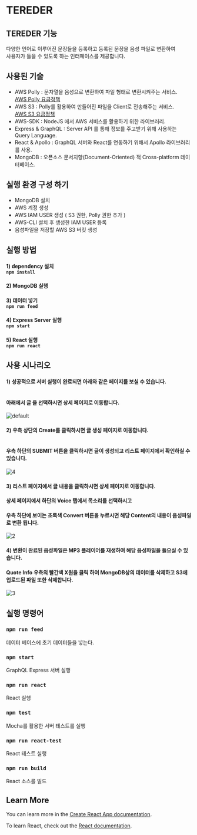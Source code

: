 # TEREDER

## TEREDER 기능
다양한 언어로 이루어진 문장들을 등록하고 등록된 문장을 음성 파일로 변환하여 <br>
사용자가 들을 수 있도록 하는 인터페이스를 제공합니다.   

## 사용된 기술
 * AWS Polly : 문자열을 음성으로 변환하여 파일 형태로 변환시켜주는 서비스.<br> 
 [AWS Polly 요금정책](https://aws.amazon.com/ko/polly/pricing/)
 * AWS S3 : Polly를 활용하여 만들어진 파일을 Client로 전송해주는 서비스.<br>
 [AWS S3 요금정책](https://aws.amazon.com/ko/s3/pricing/)
 * AWS-SDK : NodeJS 에서 AWS 서비스를 활용하기 위한 라이브러리.
 * Express & GraphQL : Server API 를 통해 정보를 주고받기 위해 사용하는 Query Language.
 * React & Apollo : GraphQL 서버와 React를 연동하기 위해서 Apollo 라이브러리를 사용.
 * MongoDB : 오픈소스 문서지향(Document-Oriented) 적 Cross-platform 데이터베이스.
 
## 실행 환경 구성 하기
* MongoDB 설치
* AWS 계정 생성
* AWS IAM USER 생성 ( S3 권한, Polly 권한 추가 )
* AWS-CLI 설치 후 생성한 IAM USER 등록 
* 음성파일을 저장할 AWS S3 버킷 생성
 
## 실행 방법
#### 1) dependency 설치 <br> `npm install`    
#### 2) MongoDB 실행 <br>    
#### 3) 데이터 넣기 <br> `npm run feed`    
#### 4) Express Server 실행 <br> `npm start`    
#### 5) React 실행 <br> `npm run react`    

## 사용 시나리오
#### 1) 성공적으로 서버 실행이 완료되면 아래와 같은 페이지를 보실 수 있습니다.
#### <br>아래에서 글 을 선택하시면 상세 페이지로 이동합니다.  
![default](https://user-images.githubusercontent.com/21999598/51917824-bd4e6e80-2423-11e9-97b3-562fdaa79ab5.PNG)
#### 2) 우측 상단의 Create를 클릭하시면 글 생성 페이지로 이동합니다.
#### <br> 우측 하단의 SUBMIT 버튼을 클릭하시면 글이 생성되고 리스트 페이지에서 확인하실 수 있습니다.
![4](https://user-images.githubusercontent.com/21999598/51972375-95601900-24be-11e9-8197-fff2c40cff52.PNG)
#### 3) 리스트 페이지에서 글 내용을 클릭하시면 상세 페이지로 이동합니다.<br> 
#### 상세 페이지에서 하단의 Voice 탭에서 목소리를 선택하시고 <br> 
#### 우측 하단에 보이는 초록색 Convert 버튼을 누르시면 해당 Content의 내용이 음성파일로 변환 됩니다.
![2](https://user-images.githubusercontent.com/21999598/51918324-ad835a00-2424-11e9-8bdd-badc97eb715d.PNG)
#### 4) 변환이 완료된 음성파일은 MP3 플레이어를 재생하여 해당 음성파일을 들으실 수 있습니다.<br>
#### Quote Info 우측의 빨간색 X원을 클릭 하여 MongoDB상의 데이터를 삭제하고 S3에 업로드된 파일 또한 삭제합니다.
![3](https://user-images.githubusercontent.com/21999598/51918711-5d58c780-2425-11e9-81b2-891eaa537c7e.PNG)


## 실행 명령어

### `npm run feed`
데이터 베이스에 초기 데이터들을 넣는다.

### `npm start`
GraphQL Express 서버 실행

### `npm run react`
React 실행

### `npm test`
Mocha를 활용한 서버 테스트를 실행

### `npm run react-test`
React 테스트 실행

### `npm run build`
React 소스를 빌드

## Learn More

You can learn more in the [Create React App documentation](https://facebook.github.io/create-react-app/docs/getting-started).

To learn React, check out the [React documentation](https://reactjs.org/).
